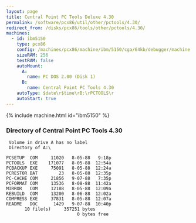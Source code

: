 ```yaml
---
layout: page
title: Central Point PC Tools Deluxe 4.30
permalink: /software/pcx86/util/other/pctools/4.30/
redirect_from: /disks/pcx86/tools/other/pctools/4.30/
machines:
  - id: ibm5150
    type: pcx86
    config: /machines/pcx86/machine/ibm/5150/cga/64kb/debugger/machine.json
    sizeRAM: 256
    testRAM: false
    autoMount:
      A:
        name: PC DOS 2.00 (Disk 1)
      B:
        name: Central Point PC Tools 4.30
    autoType: $date\r$time\rB:\rPCTOOLS\r
    autoStart: true
---
```


{% include machine.html id="ibm5150" %}

### Directory of Central Point PC Tools 4.30

     Volume in drive A has no label
     Directory of A:\

    PCSETUP  COM     11020   8-05-88   9:18p
    PCTOOLS  EXE    171077   8-05-88  12:54a
    PCBACKUP EXE     75091   8-05-88  12:24a
    PCRESTOR BAT        23   8-05-88  12:35p
    PC-CACHE COM     21856   9-07-88   7:35p
    PCFORMAT COM     13536   8-08-88  11:42a
    MIRROR   COM     12188   8-05-88  12:09a
    REBUILD  COM     13200   8-06-88  12:02a
    COMPRESS EXE     37831   8-05-88  12:07a
    README   DOC      1429   9-07-88  10:40p
           10 file(s)     357251 bytes
                               0 bytes free
